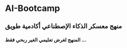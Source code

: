 # AI-Bootcamp

## منهج معسكر الذكاء الإصطناعي أكادمية طويق 
###  المنهج لغرض تعليمي الغير ربحي فقط  ... 

